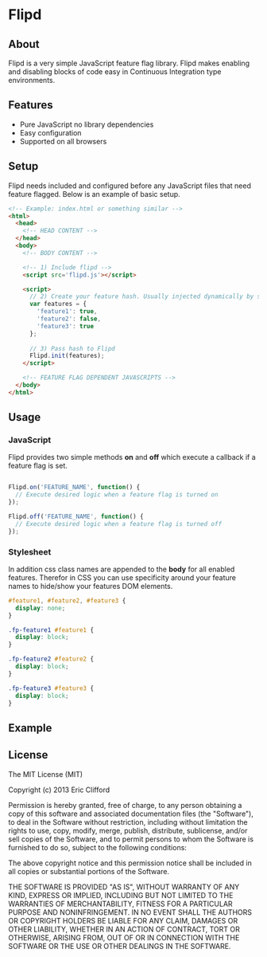 # Flipd 

## About

Flipd is a very simple JavaScript feature flag library. Flipd makes enabling and disabling blocks of code easy in Continuous Integration type environments.

## Features

* Pure JavaScript no library dependencies 
* Easy configuration
* Supported on all browsers

## Setup

Flipd needs included and configured before any JavaScript files that need feature flagged. Below is an example of basic setup.

```html
<!-- Example: index.html or something similar -->
<html>
  <head>
    <!-- HEAD CONTENT --> 
  </head>
  <body>
    <!-- BODY CONTENT --> 

    <!-- 1) Include flipd -->
    <script src='flipd.js'></script>

    <script>
      // 2) Create your feature hash. Usually injected dynamically by server side code etc. 
      var features = {
        'feature1': true,
        'feature2': false,
        'feature3': true
      };
      
      // 3) Pass hash to Flipd
      Flipd.init(features);
    </script>

    <!-- FEATURE FLAG DEPENDENT JAVASCRIPTS --> 
  </body>
</html>

```

## Usage

### JavaScript

Flipd provides two simple methods **on** and **off** which execute a callback if a feature flag is set.

```javascript

Flipd.on('FEATURE_NAME', function() {
  // Execute desired logic when a feature flag is turned on
});

Flipd.off('FEATURE_NAME', function() {
  // Execute desired logic when a feature flag is turned off
});

```

### Stylesheet

In addition css class names are appended to the **body** for all enabled features. Therefor in CSS you can use specificity around your feature names to hide/show your features DOM elements.

```css
#feature1, #feature2, #feature3 {
  display: none;
}

.fp-feature1 #feature1 {
  display: block;
}

.fp-feature2 #feature2 {
  display: block;
}

.fp-feature3 #feature3 {
  display: block;
}

```

## Example

## License

The MIT License (MIT)

Copyright (c) 2013 Eric Clifford

Permission is hereby granted, free of charge, to any person obtaining a copy
of this software and associated documentation files (the "Software"), to deal
in the Software without restriction, including without limitation the rights
to use, copy, modify, merge, publish, distribute, sublicense, and/or sell
copies of the Software, and to permit persons to whom the Software is
furnished to do so, subject to the following conditions:

The above copyright notice and this permission notice shall be included in
all copies or substantial portions of the Software.

THE SOFTWARE IS PROVIDED "AS IS", WITHOUT WARRANTY OF ANY KIND, EXPRESS OR
IMPLIED, INCLUDING BUT NOT LIMITED TO THE WARRANTIES OF MERCHANTABILITY,
FITNESS FOR A PARTICULAR PURPOSE AND NONINFRINGEMENT. IN NO EVENT SHALL THE
AUTHORS OR COPYRIGHT HOLDERS BE LIABLE FOR ANY CLAIM, DAMAGES OR OTHER
LIABILITY, WHETHER IN AN ACTION OF CONTRACT, TORT OR OTHERWISE, ARISING FROM,
OUT OF OR IN CONNECTION WITH THE SOFTWARE OR THE USE OR OTHER DEALINGS IN
THE SOFTWARE.
